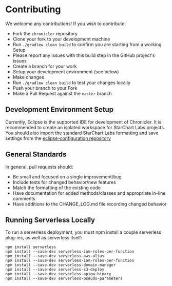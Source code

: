 # Contributing

We welcome any contributions! If you wish to contribute:

- Fork the `chronicler` repository
- Clone your fork to your development machine
- Run `./gradlew clean build` to confirm you are starting from a working Setup
 - Please report any issues with this build step in the GitHub project's issues
- Create a branch for your work
- Setup your development environment (see below)
- Make changes
- Run `./gradlew clean build` to test your changes locally
- Push your branch to your Fork
- Make a Pull Request against the `master` branch

## Development Environment Setup

Currently, Eclipse is the supported IDE for development of Chronicler. It is recommended to create an isolated workspace for StarChart Labs projects. You should also import the standard StarChart Labs formatting and save settings from the [eclipse-configuration repository](https://github.com/StarChart-Labs/eclipse-configuration)

## General Standards

In general, pull requests should:
- Be small and focused on a single improvement/bug
- Include tests for changed behavior/new features
- Match the formatting of the existing code
- Have documentation for added methods/classes and appropriate in-line comments
- Have additions to the CHANGE_LOG.md file recording changed behavior

## Running Serverless Locally

To run a serverless deployment, you must npm install a couple serverless plug-ins, as well as serverless itself:

```
npm install serverless
npm install --save-dev serverless-iam-roles-per-function
npm install --save-dev serverless-aws-alias
npm install --save-dev serverless-iam-roles-per-function
npm install --save-dev serverless-domain-manager
npm install --save-dev serverless-s3-deploy
npm install --save-dev serverless-apigw-binary
npm install --save-dev serverless-pseudo-parameters
```